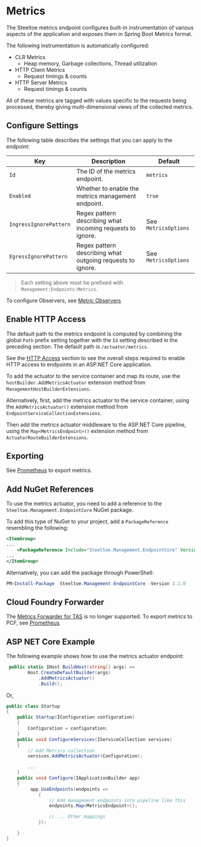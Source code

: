 # Metrics

The Steeltoe metrics endpoint configures built-in instrumentation of various aspects of the application and exposes them in Spring Boot Metrics format.

The following instrumentation is automatically configured:

* CLR Metrics
  * Heap memory, Garbage collections, Thread utilization
* HTTP Client Metrics
  * Request timings & counts
* HTTP Server Metrics
  * Request timings & counts

All of these metrics are tagged with values specific to the requests being processed, thereby giving multi-dimensional views of the collected metrics.

## Configure Settings

The following table describes the settings that you can apply to the endpoint:

| Key | Description | Default |
| --- | --- | --- |
| `Id` | The ID of the metrics endpoint. | `metrics` |
| `Enabled` | Whether to enable the metrics management endpoint. | `true` |
| `IngressIgnorePattern` | Regex pattern describing what incoming requests to ignore. | See `MetricsOptions` |
| `EgressIgnorePattern` | Regex pattern describing what outgoing requests to ignore. | See `MetricsOptions` |

>Each setting above must be prefixed with `Management:Endpoints:Metrics`.

To configure Observers, see [Metric Observers](./metric-observers.md)

## Enable HTTP Access

The default path to the metrics endpoint is computed by combining the global `Path` prefix setting together with the `Id` setting described in the preceding section. The default path is `/actuator/metrics`.

See the [HTTP Access](./using-endpoints.md#http-access) section to see the overall steps required to enable HTTP access to endpoints in an ASP.NET Core application.

To add the actuator to the service container and map its route, use the `hostBuilder.AddMetricsActuator` extension method from `ManagementHostBuilderExtensions`.

Alternatively, first, add the metrics actuator to the service container, using the `AddMetricsActuator()` extension method from `EndpointServiceCollectionExtensions`.

Then add the metrics actuator middleware to the ASP.NET Core pipeline, using the `Map<MetricsEndpoint>()` extension method from `ActuatorRouteBuilderExtensions`.

## Exporting

See [Prometheus](./prometheus.md) to export metrics.

## Add NuGet References

To use the metrics actuator, you need to add a reference to the `Steeltoe.Management.EndpointCore` NuGet package.

To add this type of NuGet to your project, add a `PackageReference` resembling the following:

```xml
<ItemGroup>
...
    <PackageReference Include="Steeltoe.Management.EndpointCore" Version="3.1.0"/>
...
</ItemGroup>
```

Alternatively, you can add the package through PowerShell:

```powershell
PM>Install-Package  Steeltoe.Management.EndpointCore -Version 3.1.0
```

## Cloud Foundry Forwarder

 The [Metrics Forwarder for TAS](https://docs.pivotal.io/metrics-forwarder/) is no longer supported. To export metrics to PCF, see [Prometheus](./prometheus.md).

## ASP NET Core Example

The following example shows how to use the metrics actuator endpoint:

```csharp
 public static IHost BuildHost(string[] args) =>
        Host.CreateDefaultBuilder(args)
            .AddMetricsActuator()
            .Build();
```

Or,

```csharp
public class Startup
{
    public Startup(IConfiguration configuration)
    {
        Configuration = configuration;
    }
    public void ConfigureServices(IServiceCollection services)
    {
        // Add Metrics collection
        services.AddMetricsActuator(Configuration);

        ...
    }
    public void Configure(IApplicationBuilder app)
    {
         app.UseEndpoints(endpoints =>
            {
                // Add management endpoints into pipeline like this
                endpoints.Map<MetricsEndpoint>();

                // ... Other mappings
            });

    }
}
```
